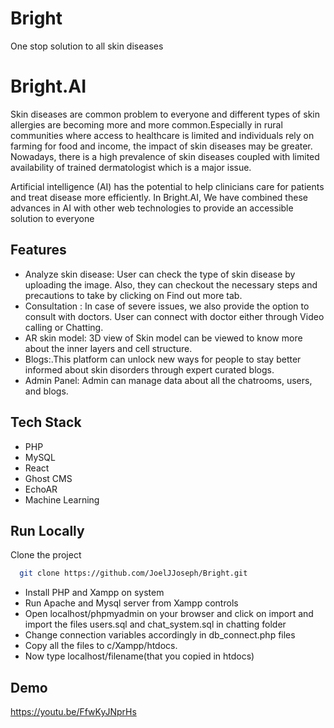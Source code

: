 # Bright
One stop solution to all skin diseases


# Bright.AI

Skin diseases are common problem to everyone and different types of skin allergies are becoming more and more common.Especially in rural communities where access to healthcare is limited and individuals rely on farming for food and income, the impact of skin diseases may be greater. Nowadays, there is a high prevalence of skin diseases coupled with limited availability of trained dermatologist which is a major issue.

Artificial intelligence (AI) has the potential to help clinicians care for patients and treat disease more efficiently. In Bright.AI, We have combined these advances in AI with other web technologies to provide an  accessible solution to everyone
## Features

- Analyze skin disease: User can check the type of skin disease by uploading the image. Also, they can checkout the necessary steps and precautions to take by clicking on Find out more tab.
- Consultation : In case of severe issues, we also provide the option to consult with doctors. User can connect with doctor either through Video calling or Chatting.
- AR skin model: 3D view of Skin model can be viewed to know more about the inner layers and cell structure.
- Blogs:.This platform can unlock new ways for people to stay better informed about skin disorders through expert curated blogs.
- Admin Panel: Admin can manage data about all the chatrooms, users, and blogs.


## Tech Stack

- PHP
- MySQL
- React
- Ghost CMS
- EchoAR
- Machine Learning

  
## Run Locally

Clone the project

```bash
  git clone https://github.com/JoelJJoseph/Bright.git
```
- Install PHP and Xampp on system
- Run Apache and Mysql server from Xampp controls
- Open localhost/phpmyadmin on your browser and click on import and import the files users.sql and chat_system.sql in chatting folder
- Change connection variables accordingly in db_connect.php files
- Copy all the files to c/Xampp/htdocs.
- Now type localhost/filename(that you copied in htdocs)

  
## Demo
https://youtu.be/FfwKyJNprHs

  





